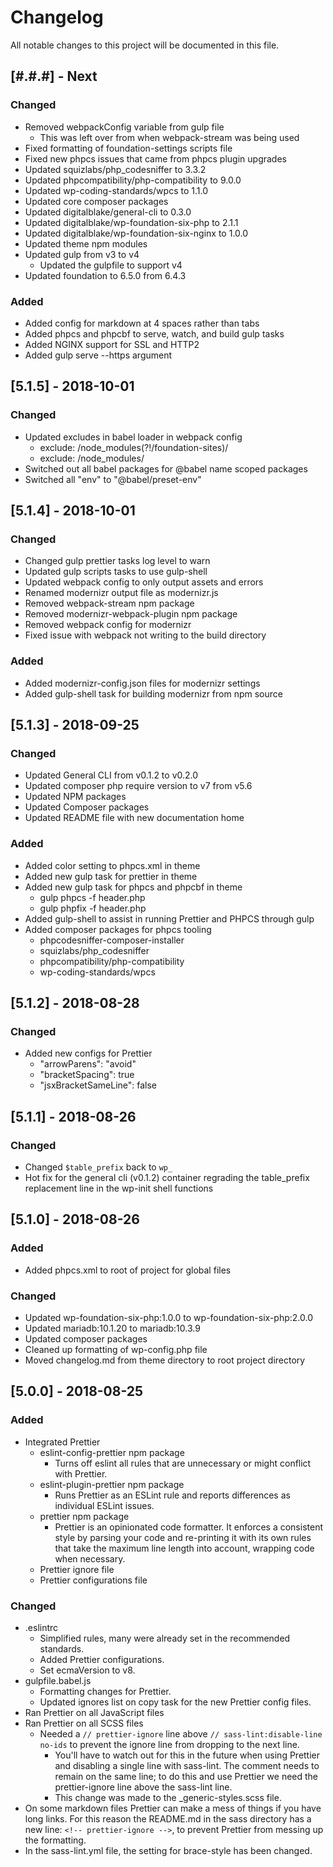 # Changelog

All notable changes to this project will be documented in this file.

## [#.#.#] - Next

### Changed

-   Removed webpackConfig variable from gulp file
    -   This was left over from when webpack-stream was being used
-   Fixed formatting of foundation-settings scripts file
-   Fixed new phpcs issues that came from phpcs plugin upgrades
-   Updated squizlabs/php_codesniffer to 3.3.2
-   Updated phpcompatibility/php-compatibility to 9.0.0
-   Updated wp-coding-standards/wpcs to 1.1.0
-   Updated core composer packages
-   Updated digitalblake/general-cli to 0.3.0
-   Updated digitalblake/wp-foundation-six-php to 2.1.1
-   Updated digitalblake/wp-foundation-six-nginx to 1.0.0
-   Updated theme npm modules
-   Updated gulp from v3 to v4
    -   Updated the gulpfile to support v4
-   Updated foundation to 6.5.0 from 6.4.3

### Added

-   Added config for markdown at 4 spaces rather than tabs
-   Added phpcs and phpcbf to serve, watch, and build gulp tasks
-   Added NGINX support for SSL and HTTP2
-   Added gulp serve --https argument

## [5.1.5] - 2018-10-01

### Changed

-   Updated excludes in babel loader in webpack config
    -   exclude: /node_modules(?!\/foundation-sites)/
    -   exclude: /node_modules/
-   Switched out all babel packages for @babel name scoped packages
-   Switched all "env" to "@babel/preset-env"

## [5.1.4] - 2018-10-01

### Changed

-   Changed gulp prettier tasks log level to warn
-   Updated gulp scripts tasks to use gulp-shell
-   Updated webpack config to only output assets and errors
-   Renamed modernizr output file as modernizr.js
-   Removed webpack-stream npm package
-   Removed modernizr-webpack-plugin npm package
-   Removed webpack config for modernizr
-   Fixed issue with webpack not writing to the build directory

### Added

-   Added modernizr-config.json files for modernizr settings
-   Added gulp-shell task for building modernizr from npm source

## [5.1.3] - 2018-09-25

### Changed

-   Updated General CLI from v0.1.2 to v0.2.0
-   Updated composer php require version to v7 from v5.6
-   Updated NPM packages
-   Updated Composer packages
-   Updated README file with new documentation home

### Added

-   Added color setting to phpcs.xml in theme
-   Added new gulp task for prettier in theme
-   Added new gulp task for phpcs and phpcbf in theme
    -   gulp phpcs -f header.php
    -   gulp phpfix -f header.php
-   Added gulp-shell to assist in running Prettier and PHPCS through gulp
-   Added composer packages for phpcs tooling
    -   phpcodesniffer-composer-installer
    -   squizlabs/php_codesniffer
    -   phpcompatibility/php-compatibility
    -   wp-coding-standards/wpcs

## [5.1.2] - 2018-08-28

### Changed

-   Added new configs for Prettier
    -   "arrowParens": "avoid"
    -   "bracketSpacing": true
    -   "jsxBracketSameLine": false

## [5.1.1] - 2018-08-26

### Changed

-   Changed `$table_prefix` back to `wp_`
-   Hot fix for the general cli (v0.1.2) container regrading the table_prefix replacement line in the wp-init shell functions

## [5.1.0] - 2018-08-26

### Added

-   Added phpcs.xml to root of project for global files

### Changed

-   Updated wp-foundation-six-php:1.0.0 to wp-foundation-six-php:2.0.0
-   Updated mariadb:10.1.20 to mariadb:10.3.9
-   Updated composer packages
-   Cleaned up formatting of wp-config.php file
-   Moved changelog.md from theme directory to root project directory

## [5.0.0] - 2018-08-25

### Added

-   Integrated Prettier
    -   eslint-config-prettier npm package
        -   Turns off eslint all rules that are unnecessary or might conflict with Prettier.
    -   eslint-plugin-prettier npm package
        -   Runs Prettier as an ESLint rule and reports differences as individual ESLint issues.
    -   prettier npm package
        -   Prettier is an opinionated code formatter. It enforces a consistent style by parsing your code and re-printing it with its own rules that take the maximum line length into account, wrapping code when necessary.
    -   Prettier ignore file
    -   Prettier configurations file

### Changed

-   .eslintrc
    -   Simplified rules, many were already set in the recommended standards.
    -   Added Prettier configurations.
    -   Set ecmaVersion to v8.
-   gulpfile.babel.js
    -   Formatting changes for Prettier.
    -   Updated ignores list on copy task for the new Prettier config files.
-   Ran Prettier on all JavaScript files
-   Ran Prettier on all SCSS files
    -   Needed a `// prettier-ignore` line above `// sass-lint:disable-line no-ids` to prevent the ignore line from dropping to the next line.
        -   You'll have to watch out for this in the future when using Prettier and disabling a single line with sass-lint. The comment needs to remain on the same line; to do this and use Prettier we need the prettier-ignore line above the sass-lint line.
        -   This change was made to the \_generic-styles.scss file.
-   On some markdown files Prettier can make a mess of things if you have long links. For this reason the README.md in the sass directory has a new line: `<!-- prettier-ignore -->`, to prevent Prettier from messing up the formatting.
-   In the sass-lint.yml file, the setting for brace-style has been changed.
